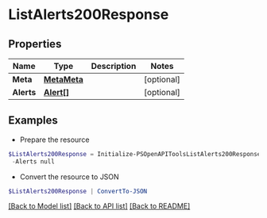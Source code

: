# ListAlerts200Response
## Properties

Name | Type | Description | Notes
------------ | ------------- | ------------- | -------------
**Meta** | [**MetaMeta**](MetaMeta.md) |  | [optional] 
**Alerts** | [**Alert[]**](Alert.md) |  | [optional] 

## Examples

- Prepare the resource
```powershell
$ListAlerts200Response = Initialize-PSOpenAPIToolsListAlerts200Response  -Meta null `
 -Alerts null
```

- Convert the resource to JSON
```powershell
$ListAlerts200Response | ConvertTo-JSON
```

[[Back to Model list]](../README.md#documentation-for-models) [[Back to API list]](../README.md#documentation-for-api-endpoints) [[Back to README]](../README.md)

